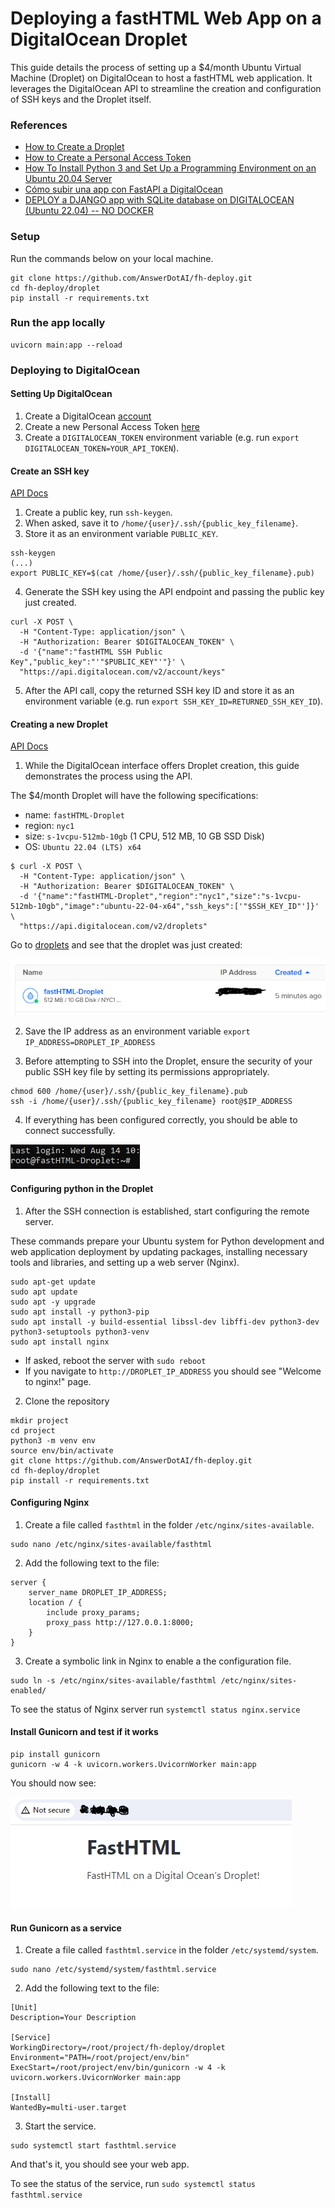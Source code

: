 # Deploying a fastHTML Web App on a DigitalOcean Droplet

This guide details the process of setting up a $4/month Ubuntu Virtual Machine (Droplet) on DigitalOcean to host a fastHTML web application. It leverages the DigitalOcean API to streamline the creation and configuration of SSH keys and the Droplet itself.

### References
- [How to Create a Droplet](https://docs.digitalocean.com/products/droplets/how-to/create/)
- [How to Create a Personal Access Token](https://docs.digitalocean.com/reference/api/create-personal-access-token/)
- [How To Install Python 3 and Set Up a Programming Environment on an Ubuntu 20.04 Server](https://www.digitalocean.com/community/tutorials/how-to-install-python-3-and-set-up-a-programming-environment-on-an-ubuntu-20-04-server)
- [Cómo subir una app con FastAPI a DigitalOcean](https://www.youtube.com/watch?v=ZZNZbnTbodI)
- [DEPLOY a DJANGO app with SQLite database on DIGITALOCEAN (Ubuntu 22.04) -- NO DOCKER](https://www.youtube.com/watch?v=pUG-uNzWAf4)


### Setup
Run the commands below on your local machine.

```commandline
git clone https://github.com/AnswerDotAI/fh-deploy.git
cd fh-deploy/droplet
pip install -r requirements.txt
```

### Run the app locally
```commandline
uvicorn main:app --reload
```

### Deploying to DigitalOcean

#### Setting Up DigitalOcean

1. Create a DigitalOcean [account](https://www.digitalocean.com/)
2. Create a new Personal Access Token [here](https://cloud.digitalocean.com/account/api/tokens)
3. Create a `DIGITALOCEAN_TOKEN` environment variable (e.g. run `export DIGITALOCEAN_TOKEN=YOUR_API_TOKEN`).

#### Create an SSH key

[API Docs](https://docs.digitalocean.com/reference/api/api-reference/#operation/sshKeys_create)

1. Create a public key, run `ssh-keygen`.
2. When asked, save it to `/home/{user}/.ssh/{public_key_filename}`.
3. Store it as an environment variable `PUBLIC_KEY`.

```commandline
ssh-keygen
(...)
export PUBLIC_KEY=$(cat /home/{user}/.ssh/{public_key_filename}.pub)
```
4. Generate the SSH key using the API endpoint and passing the public key just created.

```curl
curl -X POST \
  -H "Content-Type: application/json" \
  -H "Authorization: Bearer $DIGITALOCEAN_TOKEN" \
  -d '{"name":"fastHTML SSH Public Key","public_key":"'"$PUBLIC_KEY"'"}' \
  "https://api.digitalocean.com/v2/account/keys" 
```

5. After the API call, copy the returned SSH key ID and store it as an environment variable (e.g. run `export SSH_KEY_ID=RETURNED_SSH_KEY_ID`).


#### Creating a new Droplet

[API Docs](https://docs.digitalocean.com/reference/api/api-reference/#operation/droplets_create)

1. While the DigitalOcean interface offers Droplet creation, this guide demonstrates the process using the API.

The $4/month Droplet will have the following specifications:

- name: `fastHTML-Droplet`
- region: `nyc1`
- size: `s-1vcpu-512mb-10gb` (1 CPU, 512 MB, 10 GB SSD Disk)
- OS: `Ubuntu 22.04 (LTS) x64`

```curl
$ curl -X POST \
  -H "Content-Type: application/json" \
  -H "Authorization: Bearer $DIGITALOCEAN_TOKEN" \
  -d '{"name":"fastHTML-Droplet","region":"nyc1","size":"s-1vcpu-512mb-10gb","image":"ubuntu-22-04-x64","ssh_keys":['"$SSH_KEY_ID"']}' \
  "https://api.digitalocean.com/v2/droplets"
```
Go to [droplets](https://cloud.digitalocean.com/droplets) and see that the droplet was just created:

![](01_droplet.PNG)

2. Save the IP address as an environment variable `export IP_ADDRESS=DROPLET_IP_ADDRESS`

3. Before attempting to SSH into the Droplet, ensure the security of your public SSH key file by setting its permissions appropriately. 
   
```commandline
chmod 600 /home/{user}/.ssh/{public_key_filename}.pub
ssh -i /home/{user}/.ssh/{public_key_filename} root@$IP_ADDRESS
```
4. If everything has been configured correctly, you should be able to connect successfully.

![](02_droplet.PNG)

#### Configuring python in the Droplet

1. After the SSH connection is established, start configuring the remote server.

These commands prepare your Ubuntu system for Python development and web application deployment by updating packages, installing necessary tools and libraries, and setting up a web server (Nginx).

```commandline
sudo apt-get update
sudo apt update
sudo apt -y upgrade
sudo apt install -y python3-pip
sudo apt install -y build-essential libssl-dev libffi-dev python3-dev python3-setuptools python3-venv
sudo apt install nginx
```

- If asked, reboot the server with `sudo reboot`
- If you navigate to `http://DROPLET_IP_ADDRESS` you should see "Welcome to nginx!" page.

2. Clone the repository

```commandline
mkdir project
cd project
python3 -m venv env
source env/bin/activate
git clone https://github.com/AnswerDotAI/fh-deploy.git
cd fh-deploy/droplet
pip install -r requirements.txt
```

#### Configuring Nginx

1. Create a file called `fasthtml` in the folder `/etc/nginx/sites-available`.
   
```commandline
sudo nano /etc/nginx/sites-available/fasthtml
```

2. Add the following text to the file:
```
server {
    server_name DROPLET_IP_ADDRESS;
    location / {
        include proxy_params;
        proxy_pass http://127.0.0.1:8000;
    }
}
```

3. Create a symbolic link in Nginx to enable a the configuration file.

```commandline
sudo ln -s /etc/nginx/sites-available/fasthtml /etc/nginx/sites-enabled/
```

To see the status of Nginx server run `systemctl status nginx.service`

#### Install Gunicorn and test if it works
```commandline
pip install gunicorn
gunicorn -w 4 -k uvicorn.workers.UvicornWorker main:app
```
You should now see:

![](03_web.PNG)

#### Run Gunicorn as a service

1. Create a file called `fasthtml.service` in the folder `/etc/systemd/system`.
   
```commandline
sudo nano /etc/systemd/system/fasthtml.service
```

2. Add the following text to the file:
```
[Unit]
Description=Your Description

[Service]
WorkingDirectory=/root/project/fh-deploy/droplet
Environment="PATH=/root/project/env/bin"
ExecStart=/root/project/env/bin/gunicorn -w 4 -k uvicorn.workers.UvicornWorker main:app

[Install]
WantedBy=multi-user.target
```

3. Start the service.
```commandline
sudo systemctl start fasthtml.service
```

And that's it, you should see your web app.  

To see the status of the service, run `sudo systemctl status fasthtml.service`